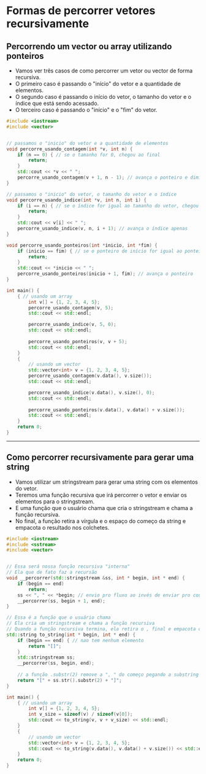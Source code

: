 # Formas de percorrer vetores recursivamente

## Percorrendo um vector ou array utilizando ponteiros

- Vamos ver três casos de como percorrer um vetor ou vector de forma recursiva.
- O primeiro caso é passando o "início" do vetor e a quantidade de elementos.
- O segundo caso é passando o início do vetor, o tamanho do vetor e o índice que está sendo acessado.
- O terceiro caso é passando o "início" e o "fim" do vetor.

<!-- load percorrer.cpp fenced -->

```cpp
#include <iostream>
#include <vector>


// passamos o "inicio" do vetor e a quantidade de elementos
void percorre_usando_contagem(int *v, int n) {
    if (n == 0) { // se o tamanho for 0, chegou ao final
        return;
    }
    std::cout << *v << " ";
    percorre_usando_contagem(v + 1, n - 1); // avança o ponteiro e diminui o tamanho
}

// passamos o "inicio" do vetor, o tamanho do vetor e o índice
void percorre_usando_indice(int *v, int n, int i) {
    if (i == n) { // se o índice for igual ao tamanho do vetor, chegou ao final
        return;
    }
    std::cout << v[i] << " ";
    percorre_usando_indice(v, n, i + 1); // avança o índice apenas
}

void percorre_usando_ponteiros(int *inicio, int *fim) {
    if (inicio == fim) { // se o ponteiro de início for igual ao ponteiro de fim, chegou ao final
        return;
    }
    std::cout << *inicio << " ";
    percorre_usando_ponteiros(inicio + 1, fim); // avança o ponteiro
}

int main() {
    { // usando um array
        int v[] = {1, 2, 3, 4, 5};
        percorre_usando_contagem(v, 5);
        std::cout << std::endl;

        percorre_usando_indice(v, 5, 0);
        std::cout << std::endl;
        
        percorre_usando_ponteiros(v, v + 5);
        std::cout << std::endl;
    }
    {
        // usando um vector
        std::vector<int> v = {1, 2, 3, 4, 5};
        percorre_usando_contagem(v.data(), v.size());
        std::cout << std::endl;

        percorre_usando_indice(v.data(), v.size(), 0);
        std::cout << std::endl;
        
        percorre_usando_ponteiros(v.data(), v.data() + v.size());
        std::cout << std::endl;
    }
    return 0;
}
```

<!-- load -->

___

## Como percorrer recursivamente para gerar uma string

- Vamos utilizar um stringstream para gerar uma string com os elementos do vetor.
- Teremos uma função recursiva que irá percorrer o vetor e enviar os elementos para o stringstream.
- E uma função que o usuário chama que cria o stringstream e chama a função recursiva.
- No final, a função retira a vírgula e o espaço do começo da string e empacota o resultado nos colchetes.

<!-- load str.cpp fenced -->

```cpp
#include <iostream>
#include <sstream>
#include <vector>


// Essa será nossa função recursiva "interna"
// Ela que de fato faz a recursão
void __percorrer(std::stringstream &ss, int * begin, int * end) { 
    if (begin == end)
        return;
    ss << ", " << *begin; // envio pro fluxo ao invés de enviar pro cout
    __percorrer(ss, begin + 1, end);
}

// Essa é a função que o usuário chama
// Ela cria um stringstream e chama a função recursiva
// Quando a função recursiva termina, ela retira o , final e empacota o resultado
std::string to_string(int * begin, int * end) {
    if (begin == end) { // nao tem nenhum elemento
        return "[]";
    }
    std::stringstream ss;
    __percorrer(ss, begin, end);
    
    // a função .substr(2) remove a ", " do começo pegando a substring a partir do segundo caractere
    return "[" + ss.str().substr(2) + "]";    
}

int main() {
    { // usando um array
        int v[] = {1, 2, 3, 4, 5};
        int v_size = sizeof(v) / sizeof(v[0]);
        std::cout << to_string(v, v + v_size) << std::endl;
    }
    {
        // usando um vector
        std::vector<int> v = {1, 2, 3, 4, 5};
        std::cout << to_string(v.data(), v.data() + v.size()) << std::endl;
    }
    return 0;
}
```

<!-- load -->
